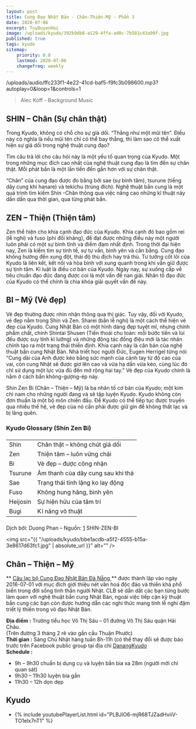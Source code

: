 ```yaml
---
layout: post
title: Cung Đạo Nhật Bản - Chân-Thiện-Mỹ - Phần 3
date: 2020-07-06
excerpt: TuyDuyenHoi
image: /uploads/kyudo/392b9db8-a129-4ffa-ad0c-7b581c43a99f.jpg
published: true
tags: kyudo
sitemap:
    priority: 0.8
    lastmod: 2020-07-06
    changefreq: weekly
---
```


<p>/uploads/audio/ffc233f1-4e22-41cd-baf5-f9fc3b098600.mp3?autoplay=0&loop=1&controls=1</p>
<blockquote>Alec Koff - Background Music</blockquote>

## SHIN – Chân (Sự chân thật)
Trong Kyudo, không có chỗ cho sự giả dối. “Thẳng như một mũi tên”. Điều này có nghĩa là nếu mũi tên chỉ có thể bay thẳng, thì làm sao có thể xuất hiện sự giả dối trong nghệ thuật cung đạo?

Tìm câu trả lời cho câu hỏi này là một yếu tố quan trọng của Kyudo. Một trong những mục đích cao nhất của nghệ thuật cung đạo là tìm đến sự chân thật. Mỗi phát bắn là một lần tiến đến gần hơn với sự chân thật.

“Chân” của cung đạo được đo bằng bởi sae (sự bình tâm), tsurune (tiếng dây cung khi hanare) và tekichu (trúng đích). Nghệ thuật bắn cung là một quá trình tìm kiếm Shin -Chân thông qua việc nâng cao những kĩ thuật này dần dần qua thời gian, qua từng phát bắn.

## ZEN – Thiện (Thiện tâm)
Zen thể hiện cho khía cạnh đạo đức của Kyudo. Khía cạnh đó bao gồm rei (lễ nghi) và fuso (phi đối kháng), để đạt được những điều này một người luôn phải có một sự bình tĩnh và điềm đạm nhất định. Trong thời đại hiện nay, Zen là kiếm tìm sự tinh tế, sự tự vấn, bình yên và cân bằng. Cung đạo không hướng đến xung đột, thái độ thù địch hay trả thù. Tư tưởng cốt lõi của Kyudo là liên kết, kết nối và hòa bình với xung quanh trong khi vẫn giữ được sự tịnh tâm. Kỉ luật là điều cơ bản của Kyudo. Ngày nay, sự xuống cấp về tiêu chuẩn đạo đức đang được coi là một vấn đề nan giải. Nhân tố đạo đức của Kyudo có thể chính là chìa khóa giải quyết vấn đề này.

## BI – Mỹ (Vẻ đẹp)
Vẻ đẹp thường được nhìn nhận thông qua thị giác. Tuy vậy, đối với Kyudo, vẻ đẹp nằm trong Shin và Zen. Sharei (bắn lễ nghi) là một cách thể hiện vẻ đẹp của Kyudo. Cung Nhật Bản có một hình dáng đẹp tuyệt mĩ, nhưng chính phẩm chất, chính Shintai Shusen (Tiến thoái chu toàn: mỗi bước tiến và lùi đếu được suy tính kĩ lưỡng) và những động tác đồng điệu mới là tác nhân chính tạo ra một trạng thái thiền định. Khía cạnh này là căn bản của nghệ thuật bắn cung Nhật Bản. Nhà triết học người Đức, Eugen Herrigel từng nói “Cung dài của Anh được kéo bằng sức mạnh của cánh tay từ độ cao của vai, còn cung Nhật sẽ được giơ lên cao và vừa hạ dần vừa kéo, cùng lúc đó chỉ sử dụng một lực vừa đủ đến mở rộng hai tay.” Vẻ đẹp của Kyudo chính là nằm ở cách bắn không-gượng-ép này.

Shin Zen Bi (Chân – Thiện – Mỹ) là ba nhân tố cơ bản của Kyudo; một kim chỉ nam cho những người đang và sẽ tập luyện Kyudo. Kyudo không còn đơn thuần là một bộ môn chiến đấu. Để Kyudo có thể tiếp tục được truyền qua nhiều thế hệ, vẻ đẹp của nó cần phải được giữ gìn để không thất lạc và bị lãng quên.

<h3>Kyudo Glossary (Shin Zen Bi)</h3>
<div class="table-wrapper">
    <table class="alt">
        <thead>
            <tr>
                <td colspan="2"></td>
            </tr>
        </thead>
        <tbody>
            <tr>
                <td>Shin</td>
                <td>Chân thật – không chút giả dối</td>
            </tr>
            <tr>
                <td>Zen</td>
                <td>Thiện tâm – luôn vững chãi</td>
            </tr>
            <tr>
                <td>Bi</td>
                <td>Vẻ đẹp – được công nhận</td>
            </tr>
            <tr>
                <td>Tsurune</td>
                <td>Âm thanh của dây cung sau khi thả</td>
            </tr>
            <tr>
                <td>Sae</td>
                <td>Trạng thái tĩnh lặng ko lay động</td>
            </tr>
            <tr>
                <td>Fuso</td>
                <td>Không hung hăng, bình yên</td>
            </tr>
            <tr>
                <td>Heijosin</td>
                <td>Sự hiện hữu của tâm trí</td>
            </tr>
            <tr>
                <td>Bugi</td>
                <td>Kĩ năng võ thuật</td>
            </tr>
        </tbody>
        <tfoot>
            <tr>
                <td colspan="2"></td>
            </tr>
        </tfoot>
    </table>
</div>

Dịch bởi: Duong Phan – Nguồn: [1](http://www.ikyf.org) SHIN-ZEN-BI

<span class="image fit"><img src="{{ "/uploads/kyudo/bbe1acdb-a5f2-4555-b15a-3e8617d63fc1.jpg" | absolute_url }}" alt="" /></span>
## Chân – Thiện – Mỹ

** <a target="_blank" href="https://www.facebook.com/groups/1204167899593509" > Câu lạc bộ Cung Đạo Nhật Bản Đà Nẵng </a>** được thành lập vào ngày 2016-07-01 với mục đích giới thiệu nét văn hoá độc đáo và thiền khá phổ biến trong đời sống tinh thần người Nhật. CLB sẽ dẫn dắt các bạn từng bước làm quen với nghệ thuật bắn cung Nhật Bản, ngoài việc tiếp cận kỹ thuật bắn cung các bạn còn được hướng dẫn các nghi thức mang tính lễ nghi đậm triết lý thiền trong võ đạo Nhật Bản.

**Địa điểm :** Trường tiểu học Võ Thị Sáu – 01 đường Võ Thị Sáu quận Hải Châu. 
<br/>(Trên đường 3 tháng 2 rẽ vào gần cầu Thuận Phước)<br/>
**Thời gian :** Sáng Chủ Nhật hàng tuần 8h-11h (có thể thay đổi sẽ được báo trước trên Facebook public group tại địa chỉ <a target="_blank" href="https://www.facebook.com/groups/1204167899593509" > DanangKyudo</a><br/>
**Schedule :**
- 9h – 9h30 chuẩn bị dụng cụ và luyện bắn bia xa 28m (người mới chỉ quan sát)
- 9h30 – 11h30 luyện bia gần
- 11h30 – 12h dọn dẹp

<h2>Kyudo</h2>
<div class="embed-youtube">
    <ul>
        <li>
            {% include youtubePlayerList.html id="PLBJlO6-mjR68TJZadHviiV-TO1elx7nT1" %}
        </li>
    </ul>
</div>
